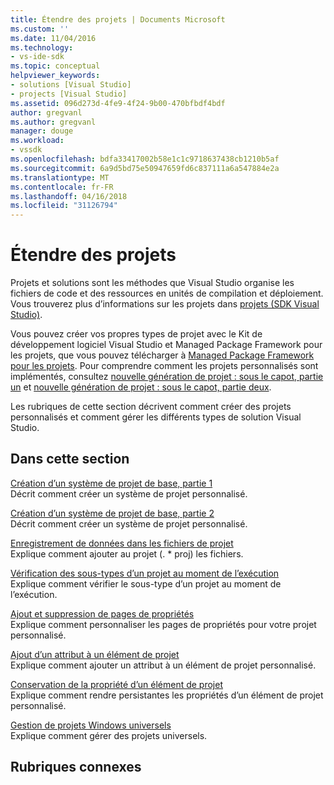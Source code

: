 ```yaml
---
title: Étendre des projets | Documents Microsoft
ms.custom: ''
ms.date: 11/04/2016
ms.technology:
- vs-ide-sdk
ms.topic: conceptual
helpviewer_keywords:
- solutions [Visual Studio]
- projects [Visual Studio]
ms.assetid: 096d273d-4fe9-4f24-9b00-470bfbdf4bdf
author: gregvanl
ms.author: gregvanl
manager: douge
ms.workload:
- vssdk
ms.openlocfilehash: bdfa33417002b58e1c1c9718637438cb1210b5af
ms.sourcegitcommit: 6a9d5bd75e50947659fd6c837111a6a547884e2a
ms.translationtype: MT
ms.contentlocale: fr-FR
ms.lasthandoff: 04/16/2018
ms.locfileid: "31126794"
---
```

# <a name="extending-projects"></a>Étendre des projets
Projets et solutions sont les méthodes que Visual Studio organise les fichiers de code et des ressources en unités de compilation et déploiement. Vous trouverez plus d’informations sur les projets dans [projets (SDK Visual Studio)](../extensibility/extending-projects.md).  
  
 Vous pouvez créer vos propres types de projet avec le Kit de développement logiciel Visual Studio et Managed Package Framework pour les projets, que vous pouvez télécharger à [Managed Package Framework pour les projets](http://mpfproj12.codeplex.com/). Pour comprendre comment les projets personnalisés sont implémentés, consultez [nouvelle génération de projet : sous le capot, partie un](../extensibility/internals/new-project-generation-under-the-hood-part-one.md) et [nouvelle génération de projet : sous le capot, partie deux](../extensibility/internals/new-project-generation-under-the-hood-part-two.md).  
  
 Les rubriques de cette section décrivent comment créer des projets personnalisés et comment gérer les différents types de solution Visual Studio.  
  
## <a name="in-this-section"></a>Dans cette section  
 [Création d’un système de projet de base, partie 1](../extensibility/creating-a-basic-project-system-part-1.md)  
 Décrit comment créer un système de projet personnalisé.  
  
 [Création d’un système de projet de base, partie 2](../extensibility/creating-a-basic-project-system-part-2.md)  
 Décrit comment créer un système de projet personnalisé.  
  
 [Enregistrement de données dans les fichiers de projet](../extensibility/saving-data-in-project-files.md)  
 Explique comment ajouter au projet (. * proj) les fichiers.  
  
 [Vérification des sous-types d’un projet au moment de l’exécution](../extensibility/verifying-subtypes-of-a-project-at-run-time.md)  
 Explique comment vérifier le sous-type d’un projet au moment de l’exécution.  
  
 [Ajout et suppression de pages de propriétés](../extensibility/adding-and-removing-property-pages.md)  
 Explique comment personnaliser les pages de propriétés pour votre projet personnalisé.  
  
 [Ajout d’un attribut à un élément de projet](../extensibility/adding-an-attribute-to-a-project-item.md)  
 Explique comment ajouter un attribut à un élément de projet personnalisé.  
  
 [Conservation de la propriété d’un élément de projet](../extensibility/persisting-the-property-of-a-project-item.md)  
 Explique comment rendre persistantes les propriétés d’un élément de projet personnalisé.  
  
 [Gestion de projets Windows universels](../extensibility/managing-universal-windows-projects.md)  
 Explique comment gérer des projets universels.  
  
## <a name="related-sections"></a>Rubriques connexes